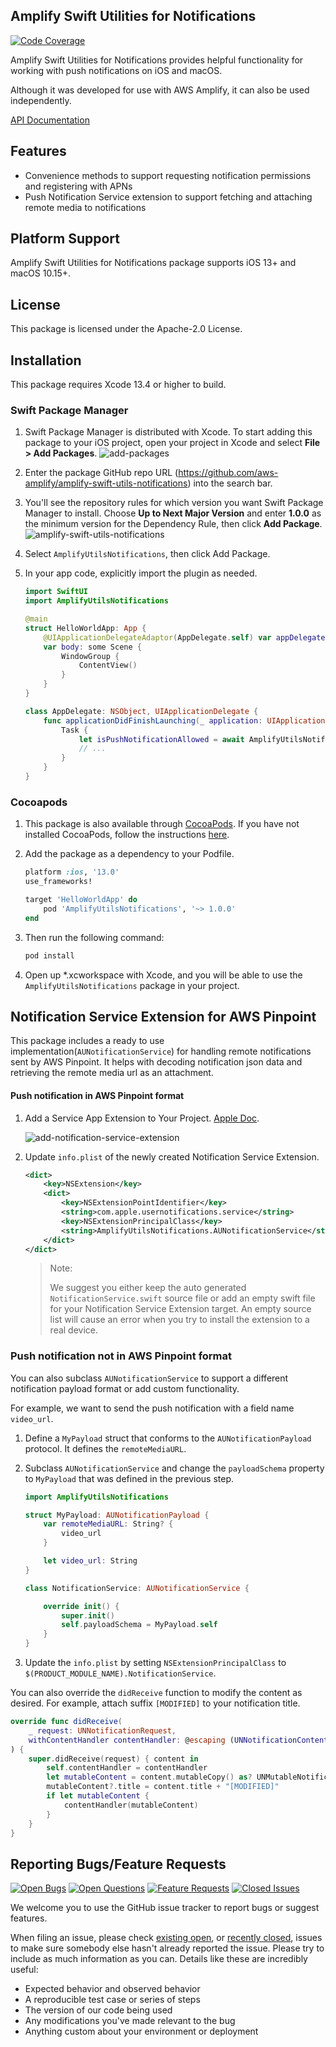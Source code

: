 ## Amplify Swift Utilities for Notifications

[![Code Coverage](https://codecov.io/gh/aws-amplify/amplify-swift-utils-notifications/branch/main/graph/badge.svg)](https://codecov.io/gh/aws-amplify/amplify-swift-utils-notifications)

Amplify Swift Utilities for Notifications provides helpful functionality for working with push notifications on iOS and macOS.

Although it was developed for use with AWS Amplify, it can also be used independently.


[API Documentation](https://aws-amplify.github.io/amplify-swift-utils-notifications/docs/)


## Features

- Convenience methods to support requesting notification permissions and registering with APNs
- Push Notification Service extension to support fetching and attaching remote media to notifications


## Platform Support
Amplify Swift Utilities for Notifications package supports iOS 13+ and macOS 10.15+.


## License

This package is licensed under the Apache-2.0 License.


## Installation

This package requires Xcode 13.4 or higher to build.


### Swift Package Manager
1. Swift Package Manager is distributed with Xcode. To start adding this package to your iOS project, open your project in Xcode and select **File > Add Packages**.
    ![add-packages](./readme-images/add-packages.png)

2. Enter the package GitHub repo URL (https://github.com/aws-amplify/amplify-swift-utils-notifications) into the search bar.

3. You'll see the repository rules for which version you want Swift Package Manager to install. Choose **Up to Next Major Version** and enter **1.0.0** as the minimum version for the Dependency Rule, then click **Add Package**.
    ![amplify-swift-utils-notifications](./readme-images/amplify-swift-utils-notifications.png)

4. Select `AmplifyUtilsNotifications`, then click Add Package.

5. In your app code, explicitly import the plugin as needed.

    ```swift
    import SwiftUI
    import AmplifyUtilsNotifications

    @main
    struct HelloWorldApp: App {
        @UIApplicationDelegateAdaptor(AppDelegate.self) var appDelegate
        var body: some Scene {
            WindowGroup {
                ContentView()
            }
        }
    }

    class AppDelegate: NSObject, UIApplicationDelegate {
        func applicationDidFinishLaunching(_ application: UIApplication) {
            Task {
                let isPushNotificationAllowed = await AmplifyUtilsNotifications.AUNotificationPermissions.allowed
                // ...
            }
        }
    }
    ```

### Cocoapods
1. This package is also available through [CocoaPods](https://cocoapods.org/). If you have not installed CocoaPods, follow the instructions [here](https://guides.cocoapods.org/using/getting-started.html#getting-started).

2. Add the package as a dependency to your Podfile.
    ```ruby
    platform :ios, '13.0'
    use_frameworks!

    target 'HelloWorldApp' do
        pod 'AmplifyUtilsNotifications', '~> 1.0.0'
    end
    ```

3. Then run the following command:
    ```sh
    pod install
    ```

4. Open up *.xcworkspace with Xcode, and you will be able to use the `AmplifyUtilsNotifications` package in your project.

## Notification Service Extension for AWS Pinpoint

This package includes a ready to use implementation(`AUNotificationService`) for handling remote notifications sent by AWS Pinpoint. It helps with decoding notification json data and retrieving the remote media url as an attachment.

#### Push notification in AWS Pinpoint format
1. Add a Service App Extension to Your Project. [Apple Doc](https://developer.apple.com/documentation/usernotifications/modifying_content_in_newly_delivered_notifications).

    ![add-notification-service-extension](./readme-images/add-notification-service-extension.png)

2. Update `info.plist` of the newly created Notification Service Extension.

    ```xml
    <dict>
        <key>NSExtension</key>
        <dict>
            <key>NSExtensionPointIdentifier</key>
            <string>com.apple.usernotifications.service</string>
            <key>NSExtensionPrincipalClass</key>
            <string>AmplifyUtilsNotifications.AUNotificationService</string>
        </dict>
    </dict>
    ```

    > Note:
    >
    > We suggest you either keep the auto generated `NotificationService.swift` source file or add an empty swift file for your Notification Service Extension target. An empty source list will cause an error when you try to install the extension to a real device.

### Push notification not in AWS Pinpoint format

You can also subclass `AUNotificationService` to support a different notification payload format or add custom functionality.

For example, we want to send the push notification with a field name `video_url`.

1. Define a `MyPayload` struct that conforms to the `AUNotificationPayload` protocol. It defines the `remoteMediaURL`.

2. Subclass `AUNotificationService` and change the `payloadSchema` property to `MyPayload` that was defined in the previous step.

    ```swift
    import AmplifyUtilsNotifications

    struct MyPayload: AUNotificationPayload {
        var remoteMediaURL: String? {
            video_url
        }

        let video_url: String
    }

    class NotificationService: AUNotificationService {

        override init() {
            super.init()
            self.payloadSchema = MyPayload.self
        }
    }
    ```

3. Update the `info.plist` by setting `NSExtensionPrincipalClass` to `$(PRODUCT_MODULE_NAME).NotificationService`.

You can also override the `didReceive` function to modify the content as desired. For example, attach suffix `[MODIFIED]` to your notification title.

```swift
override func didReceive(
    _ request: UNNotificationRequest,
    withContentHandler contentHandler: @escaping (UNNotificationContent) -> Void
) {
    super.didReceive(request) { content in
        self.contentHandler = contentHandler
        let mutableContent = content.mutableCopy() as? UNMutableNotificationContent
        mutableContent?.title = content.title + "[MODIFIED]"
        if let mutableContent {
            contentHandler(mutableContent)
        }
    }
}
```




## Reporting Bugs/Feature Requests

[![Open Bugs](https://img.shields.io/github/issues/aws-amplify/amplify-swift-utils-notifications/bug?color=d73a4a&label=bugs)](https://github.com/aws-amplify/amplify-swift-utils-notifications/issues?q=is%3Aissue+is%3Aopen+label%3Abug)
[![Open Questions](https://img.shields.io/github/issues/aws-amplify/amplify-swift-utils-notifications/usage%20question?color=558dfd&label=questions)](https://github.com/aws-amplify/amplify-swift-utils-notifications/issues?q=is%3Aissue+label%3A%22question%22+is%3Aopen+)
[![Feature Requests](https://img.shields.io/github/issues/aws-amplify/amplify-swift-utils-notifications/feature%20request?color=ff9001&label=feature%20requests)](https://github.com/aws-amplify/amplify-swift-utils-notifications/issues?q=is%3Aissue+label%3A%22feature-request%22+is%3Aopen+)
[![Closed Issues](https://img.shields.io/github/issues-closed/aws-amplify/amplify-swift-utils-notifications?color=%2325CC00)](https://github.com/aws-amplify/amplify-swift-utils-notifications/issues?q=is%3Aissue+is%3Aclosed+)

We welcome you to use the GitHub issue tracker to report bugs or suggest features.

When filing an issue, please check [existing open](https://github.com/aws-amplify/amplify-swift-utils-notifications/issues), or [recently closed](https://github.com/aws-amplify/amplify-swift-utils-notifications/issues?utf8=%E2%9C%93&q=is%3Aissue%20is%3Aclosed%20), issues to make sure somebody else hasn't already
reported the issue. Please try to include as much information as you can. Details like these are incredibly useful:

* Expected behavior and observed behavior
* A reproducible test case or series of steps
* The version of our code being used
* Any modifications you've made relevant to the bug
* Anything custom about your environment or deployment
